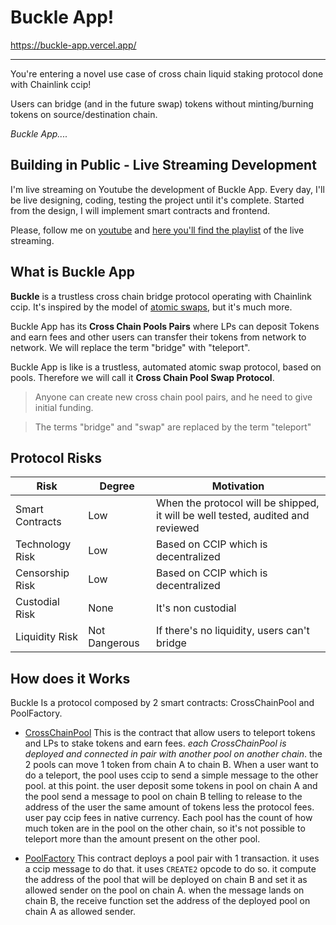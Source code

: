 # Buckle App!

https://buckle-app.vercel.app/

------------------------------

You're entering a novel use case of cross chain liquid staking protocol done with Chainlink ccip!

Users can bridge (and in the future swap) tokens without minting/burning tokens on source/destination chain.

_Buckle App...._

## Building in Public - Live Streaming Development

I'm live streaming on Youtube the development of Buckle App. Every day, I'll be live designing, coding, testing the project until it's complete.
Started from the design, I will implement smart contracts and frontend.

Please, follow me on [youtube](https://www.youtube.com/@fabriziogianni7) and [here you'll find the playlist](https://www.youtube.com/watch?v=iOLuLBu_egI&list=PLRWSSe23vY_tiReJzSOfDxgljIrnf0Lkk) of the live streaming.

## What is Buckle App

**Buckle** is a trustless cross chain bridge protocol operating with Chainlink ccip. It's inspired by the model of [atomic swaps](https://chain.link/education-hub/atomic-swaps), but it's much more.

Buckle App has its **Cross Chain Pools Pairs** where LPs can deposit Tokens and earn fees and other users can transfer their tokens from network to network. We will replace the term "bridge" with "teleport".

Buckle App is like is a trustless, automated atomic swap protocol, based on pools. Therefore we will call it **Cross Chain Pool Swap Protocol**.

> Anyone can create new cross chain pool pairs, and he need to give initial funding.

> The terms "bridge" and "swap" are replaced by the term "teleport"

## Protocol Risks

| Risk            | Degree        | Motivation                                                                      |
| --------------- | ------------- | ------------------------------------------------------------------------------- |
| Smart Contracts | Low           | When the protocol will be shipped, it will be well tested, audited and reviewed |
| Technology Risk | Low           | Based on CCIP which is decentralized                                            |
| Censorship Risk | Low           | Based on CCIP which is decentralized                                            |
| Custodial Risk  | None          | It's non custodial                                                              |
| Liquidity Risk  | Not Dangerous | If there's no liquidity, users can't bridge                                     |

## How does it Works
Buckle Is a protocol composed by 2 smart contracts:
CrossChainPool and PoolFactory.

- [CrossChainPool](https://github.com/fabriziogianni7/buckle-app/blob/main/src/CrossChainPool.sol)
This is the contract that allow users to teleport tokens and LPs to stake tokens and earn fees. *each CrossChainPool is deployed and connected in pair with another pool on another chain*. the 2 pools can move 1 token from chain A to chain B.
When a user want to do a teleport, the pool uses ccip to send a simple message to the other pool.
at this point. the user deposit some tokens in pool on chain A and the pool send a message to pool on chain B telling to release to the address of the user the same amount of tokens less the protocol fees.
user pay ccip fees in native currency.
Each pool has the count of how much token are in the pool on the other chain, so it's not possible to teleport more than the amount present on the other pool.

- [PoolFactory](https://github.com/fabriziogianni7/buckle-app/blob/main/src/PoolFactory.sol)
This contract deploys a pool pair with 1 transaction. it uses a ccip message to do that.
it uses `CREATE2` opcode to do so. it compute the address of the pool that will be deployed on chain B and set it as allowed sender on the pool on chain A. when the message lands on chain B, the receive function set the address of the deployed pool on chain A as allowed sender.


